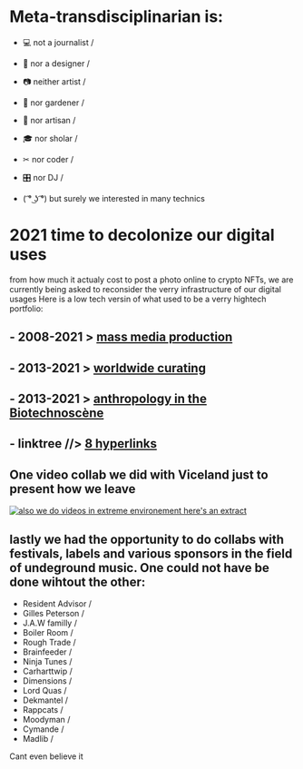 # Meta-transdisciplinarian is:

- 💻 not a journalist /
- 🐺 nor a designer / 
- 📷 neither artist /
- 🍎 nor gardener /
- 🔧 nor artisan / 
- 🎓 nor sholar / 
- ✂  nor coder / 
- 🎛 nor DJ / 

-  ( ͡° ͜ʖ ͡°) but surely we interested in many technics
 

# 2021 time to decolonize our digital uses 
from how much it actualy cost to post a photo online to crypto NFTs, 
we are currently being asked to reconsider the verry infrastructure of our digital usages 
Here is a low tech versin of what used to be a verry hightech portfolio:

## - 2008-2021  > [mass media production](https://gambiolo.github.io/media-portfolio/) 

## - 2013-2021  > [worldwide curating](https://gambiolo.github.io/curation-portfolio/)

## - 2013-2021  > [anthropology in the Biotechnoscène](https://www.flickr.com/photos/79382209@N05/sets/?fbclid=IwAR02Tu1dptDLE2LMHFWjO0JiL_E5B7dy1zAO5iBM3kDxnuLrrV_I6qXmB50)

## - linktree //> [8 hyperlinks](https://linktr.ee/dailylaurel)

##  One video collab we did with Viceland just to present how we leave

[![also we do videos in extreme environement here's an extract ](https://user-images.githubusercontent.com/86488172/130331627-daa029dc-796e-4b87-ba34-52c3db63d900.png)](https://www.facebook.com/dailylaurel/videos/1822920581289077/ "Viceland collab")



## lastly we had the opportunity to do collabs with festivals, labels and various sponsors in the field of undeground music. One could not have be done wihtout the other:


- Resident Advisor / 
- Gilles Peterson /
- J.A.W familly /
- Boiler Room /
- Rough Trade /
- Brainfeeder /
- Ninja Tunes /
- Carharttwip /
- Dimensions /
- Lord Quas /
- Dekmantel /
- Rappcats /
- Moodyman /
- Cymande /
- Madlib /


 

 


Cant even believe it











<!---
gambiolo/gambiolo is a ✨ special ✨ repository because its `README.md` (this file) appears on your GitHub profile.
You can click the Preview link to take a look at your changes.
--->
